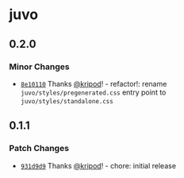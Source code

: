 # juvo

## 0.2.0

### Minor Changes

- [`8e10110`](https://github.com/kripod/juvo/commit/8e10110eda891670fe398f9fc8afc3204e1f30a1) Thanks [@kripod](https://github.com/kripod)! - refactor!: rename `juvo/styles/pregenerated.css` entry point to `juvo/styles/standalone.css`

## 0.1.1

### Patch Changes

- [`931d9d9`](https://github.com/kripod/juvo/commit/931d9d9ab7fe8543222cf20dd21bbe56b9eccdf8) Thanks [@kripod](https://github.com/kripod)! - chore: initial release
